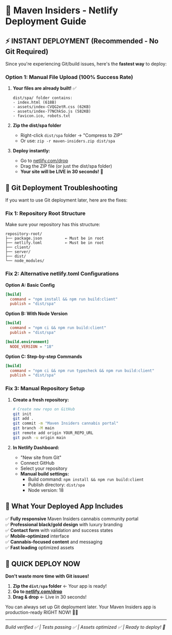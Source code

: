 # 🚀 Maven Insiders - Netlify Deployment Guide

## ⚡ INSTANT DEPLOYMENT (Recommended - No Git Required)

Since you're experiencing Git/build issues, here's the **fastest way** to deploy:

### Option 1: Manual File Upload (100% Success Rate)

1. **Your files are already built!** ✅

   ```
   dist/spa/ folder contains:
   - index.html (618B)
   - assets/index-CVQG2etR.css (62KB)
   - assets/index-77NChkSo.js (582KB)
   - favicon.ico, robots.txt
   ```

2. **Zip the dist/spa folder**

   - Right-click `dist/spa` folder → "Compress to ZIP"
   - Or use: `zip -r maven-insiders.zip dist/spa`

3. **Deploy instantly:**
   - Go to [netlify.com/drop](https://netlify.com/drop)
   - Drag the ZIP file (or just the dist/spa folder)
   - **Your site will be LIVE in 30 seconds!** 🎉

## 🔧 Git Deployment Troubleshooting

If you want to use Git deployment later, here are the fixes:

### Fix 1: Repository Root Structure

Make sure your repository has this structure:

```
repository-root/
├── package.json          ← Must be in root
├── netlify.toml          ← Must be in root
├── client/
├── server/
├── dist/
└── node_modules/
```

### Fix 2: Alternative netlify.toml Configurations

**Option A: Basic Config**

```toml
[build]
  command = "npm install && npm run build:client"
  publish = "dist/spa"
```

**Option B: With Node Version**

```toml
[build]
  command = "npm ci && npm run build:client"
  publish = "dist/spa"

[build.environment]
  NODE_VERSION = "18"
```

**Option C: Step-by-step Commands**

```toml
[build]
  command = "npm ci && npm run typecheck && npm run build:client"
  publish = "dist/spa"
```

### Fix 3: Manual Repository Setup

1. **Create a fresh repository:**

   ```bash
   # Create new repo on GitHub
   git init
   git add .
   git commit -m "Maven Insiders cannabis portal"
   git branch -M main
   git remote add origin YOUR_REPO_URL
   git push -u origin main
   ```

2. **In Netlify Dashboard:**
   - "New site from Git"
   - Connect GitHub
   - Select your repository
   - **Manual build settings:**
     - Build command: `npm install && npm run build:client`
     - Publish directory: `dist/spa`
     - Node version: 18

## 🎯 What Your Deployed App Includes

✅ **Fully responsive** Maven Insiders cannabis community portal  
✅ **Professional black/gold design** with luxury branding  
✅ **Contact form** with validation and success states  
✅ **Mobile-optimized** interface  
✅ **Cannabis-focused content** and messaging  
✅ **Fast loading** optimized assets

## 🚨 QUICK DEPLOY NOW

**Don't waste more time with Git issues!**

1. **Zip the `dist/spa` folder** ← Your app is ready!
2. **Go to [netlify.com/drop](https://netlify.com/drop)**
3. **Drag & drop** ← Live in 30 seconds!

You can always set up Git deployment later. Your Maven Insiders app is production-ready RIGHT NOW! 🌿✨

---

_Build verified ✅ | Tests passing ✅ | Assets optimized ✅ | Ready to deploy! 🚀_
